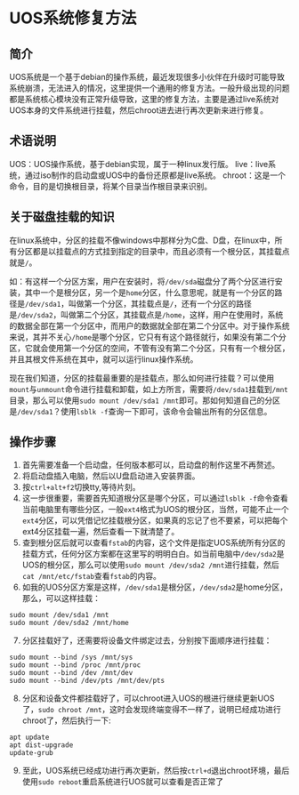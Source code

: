 # UOS系统修复方法

## 简介
UOS系统是一个基于debian的操作系统，最近发现很多小伙伴在升级时可能导致系统崩溃，无法进入的情况，这里提供一个通用的修复方法。一般升级出现的问题都是系统核心模块没有正常升级导致，这里的修复方法，主要是通过live系统对UOS本身的文件系统进行挂载，然后chroot进去进行再次更新来进行修复。

## 术语说明
UOS：UOS操作系统，基于debian实现，属于一种linux发行版。
live：live系统，通过iso制作的启动盘或UOS中的备份还原都是live系统。
chroot：这是一个命令，目的是切换根目录，将某个目录当作根目录来识别。

## 关于磁盘挂载的知识
在linux系统中，分区的挂载不像windows中那样分为C盘、D盘，在linux中，所有分区都是以挂载点的方式挂到指定的目录中，而且必须有一个根分区，其挂载点就是`/`。

如：有这样一个分区方案，用户在安装时，将`/dev/sda`磁盘分了两个分区进行安装，其中一个是根分区，另一个是`home`分区，什么意思呢，就是有一个分区的路径是`/dev/sda1`，叫做第一个分区，其挂载点是`/`，还有一个分区的路径是`/dev/sda2`，叫做第二个分区，其挂载点是`/home`，这样，用户在使用时，系统的数据全部在第一个分区中，而用户的数据就全部在第二个分区中。对于操作系统来说，其并不关心`/home`是哪个分区，它只有有这个路径就行，如果没有第二个分区，它就会使用第一个分区的空间，不管有没有第二个分区，只有有一个根分区，并且其根文件系统在其中，就可以运行linux操作系统。

现在我们知道，分区的挂载最重要的是挂载点，那么如何进行挂载？可以使用`mount`与`unmount`命令进行挂载和卸载，如上方所言，需要将`/dev/sda1`挂载到`/mnt`目录，那么可以使用`sudo mount /dev/sda1 /mnt`即可。那如何知道自己的分区是`/dev/sda1`？使用`lsblk -f`查询一下即可，该命令会输出所有的分区信息。
## 操作步骤
1. 首先需要准备一个启动盘，任何版本都可以，启动盘的制作这里不再赘述。
2. 将启动盘插入电脑，然后以U盘启动进入安装界面。
3. 按`ctrl+alt+f2`切换tty,等待片刻。
4. 这一步很重要，需要首先知道根分区是哪个分区，可以通过`lsblk -f`命令查看当前电脑里有哪些分区，一般`ext4`格式为UOS的根分区，当然，可能不止一个`ext4`分区，可以凭借记忆挂载根分区，如果真的忘记了也不要紧，可以把每个ext4分区挂载一遍，然后查看一下就清楚了。
5. 查到根分区后就可以查看`fstab`的内容，这个文件是指定UOS系统所有分区的挂载方式，任何分区方案都在这里写的明明白白。如当前电脑中`/dev/sda2`是UOS的根分区，那么可以使用`sudo mount /dev/sda2 /mnt`进行挂载，然后`cat /mnt/etc/fstab`查看`fstab`的内容。
6. 如我的UOS分区方案是这样，`/dev/sda1`是根分区，`/dev/sda2`是home分区，那么，可以这样挂载：
```
sudo mount /dev/sda1 /mnt
sudo mount /dev/sda2 /mnt/home
```
7. 分区挂载好了，还需要将设备文件绑定过去，分别按下面顺序进行挂载：
```
sudo mount --bind /sys /mnt/sys
sudo mount --bind /proc /mnt/proc
sudo mount --bind /dev /mnt/dev
sudo mount --bind /dev/pts /mnt/dev/pts
```
8. 分区和设备文件都挂载好了，可以chroot进入UOS的根进行继续更新UOS了，`sudo chroot /mnt`，这时会发现终端变得不一样了，说明已经成功进行chroot了，然后执行一下:
```
apt update
apt dist-upgrade
update-grub
```
9. 至此，UOS系统已经成功进行再次更新，然后按`ctrl+d`退出chroot环境，最后使用`sudo reboot`重启系统进行UOS就可以查看是否正常了